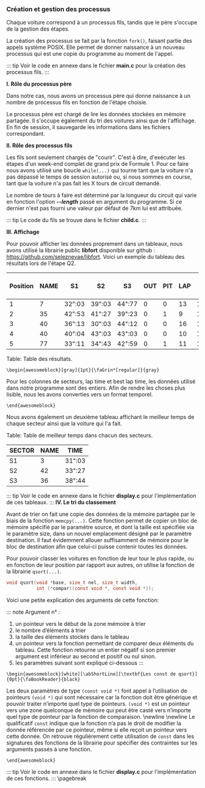 ### Création et gestion des processus

Chaque voiture correspond à un processus fils, tandis que le père s'occupe de la gestion des étapes.

La création des processus se fait par la fonction `fork()`, faisant partie des appels système POSIX. Elle permet de donner 
naissance à un nouveau processus qui est une copie du programme au moment de l'appel.

::: tip
Voir le code en annexe dans le fichier **main.c** pour la création des processus fils. 
::: 

**I. Rôle du processus père**

Dans notre cas, nous avons un processus père qui donne naissance à un nombre de processus fils en fonction de l'étape choisie.

Le processus père est chargé de lire les données stockées en mémoire partagée.
Il s'occupe également du tri des voitures ainsi que de l'affichage.
En fin de session, il sauvegarde les informations dans les fichiers correspondant.  

**II. Rôle des processus fils**

Les fils sont seulement chargés de "courir". C'est à dire, d'exécuter les étapes d'un week-end complet de
grand prix de Formule 1. Pour ce faire nous avons utilisé une boucle `while(...)` qui tourne tant que la voiture n'a pas 
dépassé le temps de session autorisé ou, si nous sommes en course, tant que la voiture n'a pas fait les X tours de circuit demandé. 

Le nombre de tours à faire est déterminé par la longueur du circuit qui varie en fonction l'option **_--length_** passé 
en argument du programme. Si ce dernier n'est pas fourni une valeur par défaut de 7km lui est attribuée. 

::: tip
Le code du fils se trouve dans le fichier **child.c**. 
::: 

**III. Affichage**

Pour pouvoir afficher les données proprement dans un tableaux, nous avons utilisé la librairie public **libfort** disponible sur 
github : <https://github.com/seleznevae/libfort>. Voici un exemple du tableau des résultats lors de l'étape Q2. 

| Position | NAME |   S1   |   S2   |   S3   | OUT | PIT | LAP | LAP TIME  | BEST LAP TIME |
|----------|------|--------|--------|--------|-----|-----|-----|-----------|---------------|
| 1        |  7   | 32":03 | 39":03 | 44":77 |  0  |  0  |  13 | 1':02":19 |   1':19":42   |
| 2        |  35  | 42":53 | 41":27 | 39":23 |  0  |  1  |  9  | 1':11":71 |   1':22":31   |
| 3        |  40  | 36":13 | 30":03 | 44":12 |  0  |  0  |  16 | 1':03":36 |   1':44":28   |
| 4        |  40  | 40":04 | 43":03 | 43":03 |  0  |  0  |  10 | 1':40":11 |   1':51":47   |
| 5        |  77  | 33":11 | 34":43 | 42":59 |  0  |  1  |  11 | 1':17":23 |   2':12":73   |

Table:  Table des résultats.

```{=latex}
\begin{awesomeblock}[gray]{1pt}{\faGrin*[regular]}{gray}   
```

Pour les colonnes de secteurs, lap time et best lap time, les données utilisé dans notre programme sont des entiers.
Afin de rendre les choses plus lisible, nous les avons converties vers un format temporel. 
 
```{=latex}
\end{awesomeblock}
```

Nous avons également un deuxième tableau affichant le meilleur temps de chaque secteur ainsi que la voiture qui l'a fait. 

Table:  Table de meilleur temps dans chacun des secteurs.

| SECTOR | NAME |  TIME  |   
|--------|------|--------|
|   S1   |  3   | 31":03 | 
|   S2   |  42  | 33":27 | 
|   S3   |  36  | 38":44 | 

::: tip
Voir le code en annexe dans le fichier **display.c** pour l'implémentation de ces tableaux. 
:::
**IV. Le tri du classement**

Avant de trier on fait une copie des données de la mémoire partagée par le biais de la fonction `memcpy(...)`. Cette fonction 
permet de copier un bloc de mémoire spécifié par le paramètre source, et dont la taille est spécifiée via le paramètre size, 
dans un nouvel emplacement désigné par le paramètre destination. Il faut évidemment allouer suffisamment de mémoire pour le bloc 
de destination afin que celui-ci puisse contenir toutes les données.

Pour pouvoir classer les voitures en fonction de leur tour le plus rapide, ou en fonction de leur position par rapport aux autres,
on utilise la fonction de la librairie `qsort(...)`. 

```{.c caption="man of qsort"}
void qsort(void *base, size_t nel, size_t width,
           int (*compar)(const void *, const void *));
```

Voici une petite explication des arguments de cette fonction:

::: note
Argument n° :

1. un pointeur vers le début de la zone mémoire à trier
2. le nombre d’éléments à trier
3. la taille des éléments stockés dans le tableau
4. un pointeur vers la fonction permettant de comparer deux éléments du tableau. Cette fonction retourne un entier négatif si 
    son premier argument est inférieur au second et positif ou nul sinon. 
5. les paramètres suivant sont expliqué ci-dessous
::: 

```{=latex}
\begin{awesomeblock}[white][\abShortLine][\textbf{Les const de qsort}]{0pt}{\faBookReader}{black}
```
Les deux paramètres de type `(const void *)` font appel à l’utilisation de pointeurs `(void *)` qui sont nécessaire car 
la fonction doit être générique et pouvoir traiter n’importe quel type de pointeurs. `(void *)` est un pointeur vers 
une zone quelconque de mémoire qui peut être casté vers n’importe quel type de pointeur par la fonction de comparaison. 
\newline \newline 
Le qualificatif `const` indique que la fonction n’a pas le droit de modifier la donnée référencée par ce pointeur, 
même si elle reçoit un pointeur vers cette donnée. On retrouve régulièrement cette utilisation de `const` dans 
les signatures des fonctions de la librairie pour spécifier des contraintes sur les arguments passés à une fonction.

```{=latex}
\end{awesomeblock}
```

::: tip
Voir le code en annexe dans le fichier **display.c** pour l'implémentation de ces fonctions. 
:::
\pagebreak 
